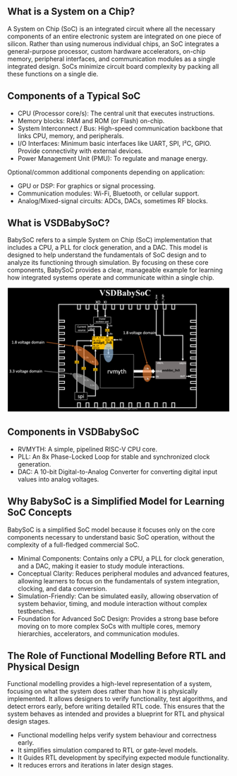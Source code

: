 ## What is a System on a Chip?

A System on Chip (SoC) is an integrated circuit where all the necessary components of an entire electronic system are integrated on one piece of silicon. Rather than using numerous individual chips, an SoC integrates a general-purpose processor, custom hardware accelerators, on-chip memory, peripheral interfaces, and communication modules as a single integrated design. SoCs minimize circuit board complexity by packing all these functions on a single die.



## Components of a Typical SoC

- CPU (Processor core/s): The central unit that executes instructions.  
- Memory blocks: RAM and ROM (or Flash) on-chip.  
- System Interconnect / Bus: High-speed communication backbone that links CPU, memory, and peripherals.  
- I/O Interfaces: Minimum basic interfaces like UART, SPI, I²C, GPIO. Provide connectivity with external devices.  
- Power Management Unit (PMU): To regulate and manage energy.  

Optional/common additional components depending on application:

- GPU or DSP: For graphics or signal processing.  
- Communication modules: Wi-Fi, Bluetooth, or cellular support.  
- Analog/Mixed-signal circuits: ADCs, DACs, sometimes RF blocks.  



## What is VSDBabySoC?

BabySoC refers to a simple System on Chip (SoC) implementation that includes a CPU, a PLL for clock generation, and a DAC. This model is designed to help understand the fundamentals of SoC design and to analyze its functioning through simulation. By focusing on these core components, BabySoC provides a clear, manageable example for learning how integrated systems operate and communicate within a single chip.

![VSDBabySoC Block diagram](images/VSDBabySoC.png)

## Components in VSDBabySoC

- RVMYTH: A simple, pipelined RISC-V CPU core.  
- PLL: An 8x Phase-Locked Loop for stable and synchronized clock generation.  
- DAC: A 10-bit Digital-to-Analog Converter for converting digital input values into analog voltages.  


## Why BabySoC is a Simplified Model for Learning SoC Concepts

BabySoC is a simplified SoC model because it focuses only on the core components necessary to understand basic SoC operation, without the complexity of a full-fledged commercial SoC.  

- Minimal Components: Contains only a CPU, a PLL for clock generation, and a DAC, making it easier to study module interactions.  
- Conceptual Clarity: Reduces peripheral modules and advanced features, allowing learners to focus on the fundamentals of system integration, clocking, and data conversion.  
- Simulation-Friendly: Can be simulated easily, allowing observation of system behavior, timing, and module interaction without complex testbenches.  
- Foundation for Advanced SoC Design: Provides a strong base before moving on to more complex SoCs with multiple cores, memory hierarchies, accelerators, and communication modules.  


## The Role of Functional Modelling Before RTL and Physical Design

Functional modelling provides a high-level representation of a system, focusing on what the system does rather than how it is physically implemented. It allows designers to verify functionality, test algorithms, and detect errors early, before writing detailed RTL code. This ensures that the system behaves as intended and provides a blueprint for RTL and physical design stages.

- Functional modelling helps verify system behaviour and correctness early.  
- It simplifies simulation compared to RTL or gate-level models.  
- It Guides RTL development by specifying expected module functionality.  
- It reduces errors and iterations in later design stages.  
